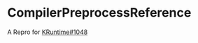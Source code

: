 # CompilerPreprocessReference

A Repro for [KRuntime#1048](https://github.com/aspnet/KRuntime/issues/1048)

